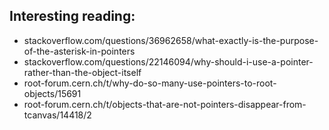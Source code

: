 ## Interesting reading:
* stackoverflow.com/questions/36962658/what-exactly-is-the-purpose-of-the-asterisk-in-pointers
* stackoverflow.com/questions/22146094/why-should-i-use-a-pointer-rather-than-the-object-itself
* root-forum.cern.ch/t/why-do-so-many-use-pointers-to-root-objects/15691
* root-forum.cern.ch/t/objects-that-are-not-pointers-disappear-from-tcanvas/14418/2
